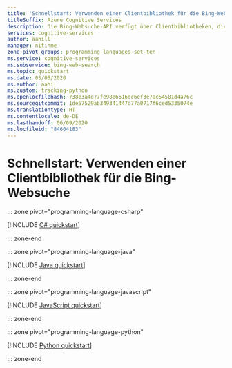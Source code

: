 ```yaml
---
title: 'Schnellstart: Verwenden einer Clientbibliothek für die Bing-Websuche'
titleSuffix: Azure Cognitive Services
description: Die Bing-Websuche-API verfügt über Clientbibliotheken, die es Ihnen erleichtern, Suchfunktionen in Ihre Anwendungen zu integrieren. Verwenden Sie diese Schnellstartanleitung, um damit zu beginnen, Suchanfragen zu senden und entsprechende Ergebnisse zu erhalten.
services: cognitive-services
author: aahill
manager: nitinme
zone_pivot_groups: programming-languages-set-ten
ms.service: cognitive-services
ms.subservice: bing-web-search
ms.topic: quickstart
ms.date: 03/05/2020
ms.author: aahi
ms.custom: tracking-python
ms.openlocfilehash: 738e3a4d77fe98e6616dc6ef3e7ac54581d4a76c
ms.sourcegitcommit: 1de57529ab349341447d77a0717f6ced5335074e
ms.translationtype: HT
ms.contentlocale: de-DE
ms.lasthandoff: 06/09/2020
ms.locfileid: "84604183"
---
```

# <a name="quickstart-use-a-bing-web-search-client-library"></a>Schnellstart: Verwenden einer Clientbibliothek für die Bing-Websuche

::: zone pivot="programming-language-csharp"

[!INCLUDE [C# quickstart](../includes/quickstarts/web-search-client-library-csharp.md)]

::: zone-end

::: zone pivot="programming-language-java"

[!INCLUDE [Java quickstart](../includes/quickstarts/web-search-client-library-java.md)]

::: zone-end

::: zone pivot="programming-language-javascript"

[!INCLUDE [JavaScript quickstart](../includes/quickstarts/web-search-client-library-javascript.md)]

::: zone-end

::: zone pivot="programming-language-python"

[!INCLUDE [Python quickstart](../includes/quickstarts/web-search-client-library-python.md)]

::: zone-end
